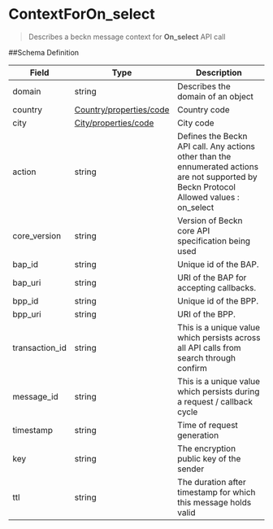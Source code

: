 # ContextForOn_select

> Describes a beckn message context for **On_select** API call

##Schema Definition

| **Field**      | **Type**                                                                  | **Description**                                                                                                                                 |
| -------------- | ------------------------------------------------------------------------- | ----------------------------------------------------------------------------------------------------------------------------------------------- |
| domain         | string                                                                    | Describes the domain of an object                                                                                                               |
| country        | [Country/properties/code](/reference/0.9.3/core/schema-reference/country) | Country code                                                                                                                                    |
| city           | [City/properties/code](/reference/0.9.3/core/schema-reference/city)       | City code                                                                                                                                       |
| action         | string                                                                    | Defines the Beckn API call. Any actions other than the ennumerated actions are not supported by Beckn Protocol <br/> Allowed values : on_select |
| core_version   | string                                                                    | Version of Beckn core API specification being used                                                                                              |
| bap_id         | string                                                                    | Unique id of the BAP.                                                                                                                           |
| bap_uri        | string                                                                    | URI of the BAP for accepting callbacks.                                                                                                         |
| bpp_id         | string                                                                    | Unique id of the BPP.                                                                                                                           |
| bpp_uri        | string                                                                    | URI of the BPP.                                                                                                                                 |
| transaction_id | string                                                                    | This is a unique value which persists across all API calls from search through confirm                                                          |
| message_id     | string                                                                    | This is a unique value which persists during a request / callback cycle                                                                         |
| timestamp      | string                                                                    | Time of request generation                                                                                                                      |
| key            | string                                                                    | The encryption public key of the sender                                                                                                         |
| ttl            | string                                                                    | The duration after timestamp for which this message holds valid                                                                                 |

